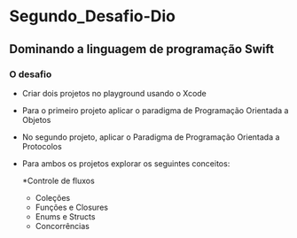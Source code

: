 # Segundo_Desafio-Dio

## Dominando a linguagem de programação Swift

### O desafio

- Criar dois projetos no playground usando o Xcode
- Para o primeiro projeto aplicar o paradigma de Programação Orientada a Objetos
- No segundo projeto, aplicar o Paradigma de Programação Orientada a Protocolos
- Para ambos os projetos explorar os seguintes conceitos:

  *Controle de fluxos
  * Coleções
  * Funções e Closures
  * Enums e Structs
  * Concorrências 
